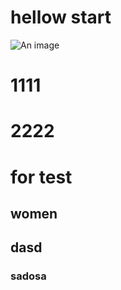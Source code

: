 # hellow start
![An image](/star.png)


# 1111

# 2222 



# for test





## women 

## dasd 





### sadosa 

